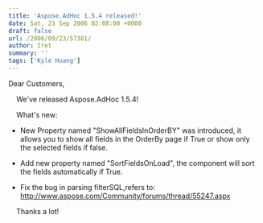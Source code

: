 ```yaml
---
title: 'Aspose.AdHoc 1.5.4 released!'
date: Sat, 23 Sep 2006 02:08:00 +0000
draft: false
url: /2006/09/23/57381/
author: Iret
summary: ''
tags: ['Kyle Huang']
---
```


Dear Customers,  
  
    We've released Aspose.AdHoc 1.5.4!  
  
    What's new:  

*   New Property named "ShowAllFieldsInOrderBY" was introduced, it allows you to show all fields in the OrderBy page if True or show only the selected fields if false.         
    
*   Add new property named "SortFieldsOnLoad", the component will sort the fields automatically if True.
*   Fix the bug in parsing filterSQL,refers to: http://www.aspose.com/Community/forums/thread/55247.aspx  
    

    Thanks a lot!







